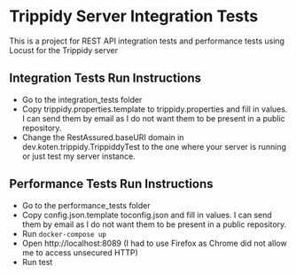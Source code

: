 # Trippidy Server Integration Tests
This is a project for REST API integration tests and performance tests using Locust for the Trippidy server

## Integration Tests Run Instructions
- Go to the integration_tests folder
- Copy trippidy.properties.template to trippidy.properties and fill in values. I can send them by email as I do not want them to be present in a public repository.
- Change the RestAssured.baseURI domain in dev.koten.trippidy.TrippiddyTest to the one where your server is running or just test my server instance. 

## Performance Tests Run Instructions
- Go to the performance_tests folder
- Copy config.json.template toconfig.json and fill in values. I can send them by email as I do not want them to be present in a public repository.
- Run `docker-compose up`
- Open http://localhost:8089 (I had to use Firefox as Chrome did not allow me to access unsecured HTTP)
- Run test

